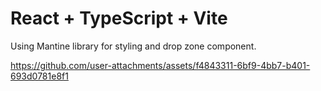 # React + TypeScript + Vite

Using Mantine library for styling and drop zone component.


https://github.com/user-attachments/assets/f4843311-6bf9-4bb7-b401-693d0781e8f1

